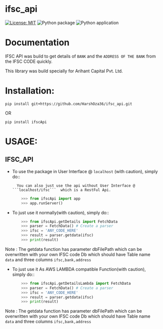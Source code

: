 # ifsc_api

[![License: MIT](https://img.shields.io/badge/License-MIT-yellow.svg)](https://opensource.org/licenses/MIT)
![Python package](https://github.com/HarshOza36/ifsc_api/workflows/Python%20package/badge.svg)
![Python application](https://github.com/HarshOza36/ifsc_api/workflows/Python%20application/badge.svg)

# Documentation

IFSC API was build to get details of ```BANK``` and the ```ADDRESS OF THE BANK``` from the IFSC CODE quickly.

This library was build specially for Arihant Capital Pvt. Ltd.

# Installation:
```pip install git+https://github.com/HarshOza36/ifsc_api.git```

OR

```pip install ifscApi```

# USAGE:

IFSC_API
--------

- To use the package in User Interface @ ```localhost``` (with caution), simply do::

        You can also just use the api without User Interface @ ```localhost/ifsc```  which is a RestFul Api.

    ```python
        >>> from ifscApi import app
        >>> app.runServer()
    ```

- To just use it normally(with caution), simply do::
    ```python
        >>> from ifscApi.getDetails import FetchData
        >>> parser = FetchData() # Create a parser
        >>> ifsc = 'ANY_CODE_HERE'
        >>> result = parser.getdata(ifsc)
        >>> print(result)
    ```
Note : The getdata function has parameter dbFilePath which can be overwritten with your own IFSC code Db which should have Table name ```data``` and three columns ```ifsc,bank,address```

- To just use it As AWS LAMBDA compatible Function(with caution), simply do::
    ```python
        >>> from ifscApi.getDetailsLambda import FetchData
        >>> parser = FetchData() # Create a parser
        >>> ifsc = 'ANY_CODE_HERE'
        >>> result = parser.getdata(ifsc)
        >>> print(result)
    ```
Note : The getdata function has parameter dbFilePath which can be overwritten with your own IFSC code Db which should have Table name ```data``` and three columns ```ifsc,bank,address```
